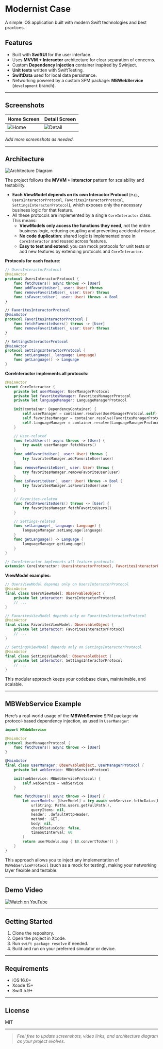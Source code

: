 # Modernist Case

A simple iOS application built with modern Swift technologies and best practices.

## Features

- Built with **SwiftUI** for the user interface.
- Uses **MVVM + Interactor** architecture for clear separation of concerns.
- Custom **Dependency Injection** container inspired by Swinject.
- **Unit tests** written with SwiftTesting.
- **SwiftData** used for local data persistence.
- Networking powered by a custom SPM package: **MBWebService** (`development` branch).

---

## Screenshots

| Home Screen | Detail Screen |
|-------------|--------------|
| ![Home](screenshots/home.png) | ![Detail](screenshots/detail.png) |

_Add more screenshots as needed._


---

## Architecture

![Architecture Diagram](architecture/diagram.png)

The project follows the **MVVM + Interactor** pattern for scalability and testability.

- **Each ViewModel depends on its own Interactor Protocol** (e.g., `UsersInteractorProtocol`, `FavoritesInteractorProtocol`, `SettingsInteractorProtocol`), which exposes only the necessary business logic for that feature.
- All these protocols are implemented by a single `CoreInteractor` class. This means:
  - **ViewModels only access the functions they need**, not the entire business logic, reducing coupling and preventing accidental misuse.
  - **No code duplication**: shared logic is implemented once in `CoreInteractor` and reused across features.
  - **Easy to test and extend**: you can mock protocols for unit tests or add new features by extending protocols and `CoreInteractor`.

**Protocols for each feature:**

```swift
// UsersInteractorProtocol
@MainActor
protocol UsersInteractorProtocol {
    func fetchUsers() async throws -> [User]
    func addFavoriteUser(_ user: User) throws
    func removeFavoriteUser(_ user: User) throws
    func isFavoriteUser(_ user: User) throws -> Bool
}

// FavoritesInteractorProtocol
@MainActor
protocol FavoritesInteractorProtocol {
    func fetchFavoriteUsers() throws -> [User]
    func removeFavoriteUser(_ user: User) throws
}

// SettingsInteractorProtocol
@MainActor
protocol SettingsInteractorProtocol {
    func setLanguage(_ language: Language)
    func getLanguage() -> Language
}
```

**CoreInteractor implements all protocols:**

```swift
@MainActor
struct CoreInteractor {
    private let userManager: UserManagerProtocol
    private let favoritesManager: FavoritesManagerProtocol
    private let languageManager: LanguageManagerProtocol

    init(container: DependencyContainer) {
        self.userManager = container.resolve(UserManagerProtocol.self)!
        self.favoritesManager = container.resolve(FavoritesManagerProtocol.self)!
        self.languageManager = container.resolve(LanguageManagerProtocol.self)!
    }

    // User-related
    func fetchUsers() async throws -> [User] {
        try await userManager.fetchUsers()
    }
    func addFavoriteUser(_ user: User) throws {
        try favoritesManager.addFavoriteUser(user)
    }
    func removeFavoriteUser(_ user: User) throws {
        try favoritesManager.removeFavoriteUser(user)
    }
    func isFavoriteUser(_ user: User) throws -> Bool {
        try favoritesManager.isFavoriteUser(user)
    }

    // Favorites-related
    func fetchFavoriteUsers() throws -> [User] {
        try favoritesManager.fetchFavoriteUsers()
    }

    // Settings-related
    func setLanguage(_ language: Language) {
        languageManager.setLanguage(language)
    }
    func getLanguage() -> Language {
        languageManager.getLanguage()
    }
}

// CoreInteractor implements all feature protocols
extension CoreInteractor: UsersInteractorProtocol, FavoritesInteractorProtocol, SettingsInteractorProtocol {}
```

**ViewModel examples:**

```swift
// UsersViewModel depends only on UsersInteractorProtocol
@MainActor
final class UsersViewModel: ObservableObject {
    private let interactor: UsersInteractorProtocol
    // ...
}

// FavoritesViewModel depends only on FavoritesInteractorProtocol
@MainActor
final class FavoritesViewModel: ObservableObject {
    private let interactor: FavoritesInteractorProtocol
    // ...
}

// SettingsViewModel depends only on SettingsInteractorProtocol
@MainActor
final class SettingsViewModel: ObservableObject {
    private let interactor: SettingsInteractorProtocol
    // ...
}
```

This modular approach keeps your codebase clean, maintainable, and scalable.

---

## MBWebService Example

Here’s a real-world usage of the **MBWebService** SPM package via protocol-based dependency injection, as used in `UserManager`:

```swift
import MBWebService

@MainActor
protocol UserManagerProtocol {
    func fetchUsers() async throws -> [User]
}

@MainActor
final class UserManager: ObservableObject, UserManagerProtocol {
    private let webService: MBWebServiceProtocol

    init(webService: MBWebServiceProtocol) {
        self.webService = webService
    }

    func fetchUsers() async throws -> [User] {
        let userModels: [UserModel] = try await webService.fethcData<[UserModel]>(
            urlString: Paths.users.getFullPath(),
            queryItems: nil,
            header: .defaultHttpHeader,
            method: .GET,
            body: nil,
            checkStatusCode: false,
            timeoutInterval: 60
        )
        return userModels.map { $0.convertToUser() }
    }
}
```

This approach allows you to inject any implementation of `MBWebServiceProtocol` (such as a mock for testing), making your networking layer flexible and testable.

---

## Demo Video

[![Watch on YouTube](https://img.youtube.com/vi/YOUR_VIDEO_ID/0.jpg)](https://youtube.com/watch?v=YOUR_VIDEO_ID)

---

## Getting Started

1. Clone the repository.
2. Open the project in Xcode.
3. Run `swift package resolve` if needed.
4. Build and run on your preferred simulator or device.

---

## Requirements

- iOS 16.0+
- Xcode 15+
- Swift 5.9+

---

## License

MIT

---

> _Feel free to update screenshots, video links, and architecture diagram as your project evolves._
